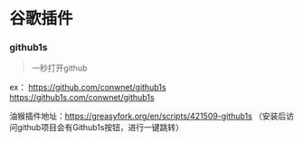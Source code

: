 # 谷歌插件

### github1s

> 一秒打开github

ex：
https://github.com/conwnet/github1s
https://github1s.com/conwnet/github1s

油猴插件地址：https://greasyfork.org/en/scripts/421509-github1s （安装后访问github项目会有Github1s按钮，进行一键跳转）
